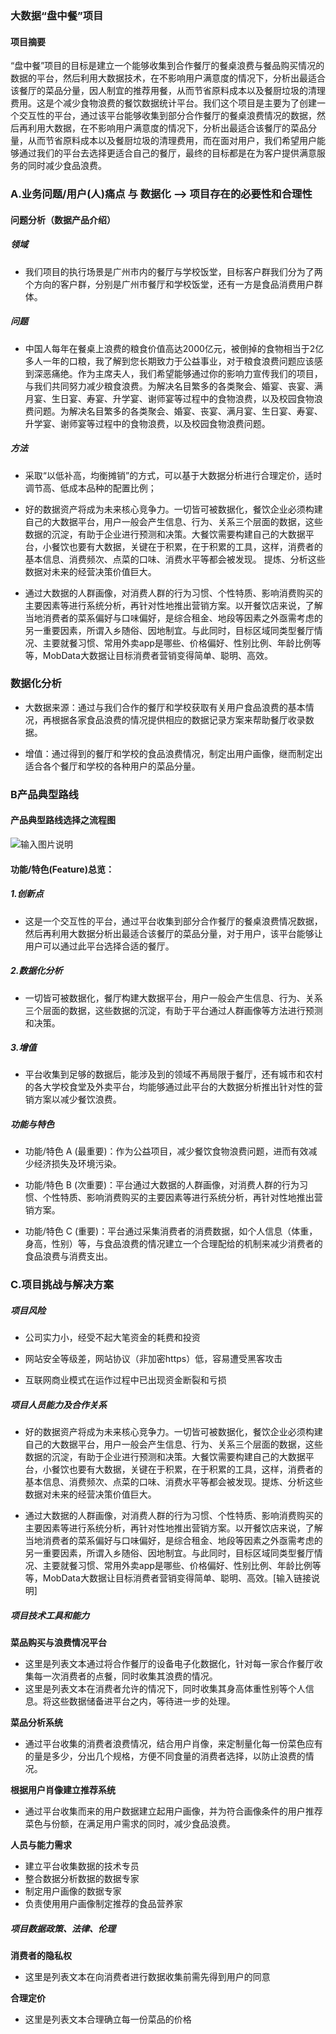 ### 大数据“盘中餐”项目

#### 项目摘要

“盘中餐”项目的目标是建立一个能够收集到合作餐厅的餐桌浪费与餐品购买情况的数据的平台，然后利用大数据技术，在不影响用户满意度的情况下，分析出最适合该餐厅的菜品分量，因人制宜的推荐用餐，从而节省原料成本以及餐厨垃圾的清理费用。这是个减少食物浪费的餐饮数据统计平台。我们这个项目是主要为了创建一个交互性的平台，通过该平台能够收集到部分合作餐厅的餐桌浪费情况的数据，然后再利用大数据，在不影响用户满意度的情况下，分析出最适合该餐厅的菜品分量，从而节省原料成本以及餐厨垃圾的清理费用，而在面对用户，我们希望用户能够通过我们的平台去选择更适合自己的餐厅，最终的目标都是在为客户提供满意服务的同时减少食品浪费。

### A.业务问题/用户(人)痛点 与 数据化 --> 项目存在的必要性和合理性

#### 问题分析（数据产品介绍）

##### 领域

- 我们项目的执行场景是广州市内的餐厅与学校饭堂，目标客户群我们分为了两个方向的客户群，分别是广州市餐厅和学校饭堂，还有一方是食品消费用户群体。

##### 问题

- 中国人每年在餐桌上浪费的粮食价值高达2000亿元，被倒掉的食物相当于2亿多人一年的口粮，我了解到您长期致力于公益事业，对于粮食浪费问题应该感到深恶痛绝。作为主席夫人，我们希望能够通过你的影响力宣传我们的项目，与我们共同努力减少粮食浪费。为解决名目繁多的各类聚会、婚宴、丧宴、满月宴、生日宴、寿宴、升学宴、谢师宴等过程中的食物浪费，以及校园食物浪费问题。为解决名目繁多的各类聚会、婚宴、丧宴、满月宴、生日宴、寿宴、升学宴、谢师宴等过程中的食物浪费，以及校园食物浪费问题。

##### 方法

- 采取“以低补高，均衡摊销”的方式，可以基于大数据分析进行合理定价，适时调节高、低成本品种的配置比例；

- 好的数据资产将成为未来核心竞争力。一切皆可被数据化，餐饮企业必须构建自己的大数据平台，用户一般会产生信息、行为、关系三个层面的数据，这些数据的沉淀，有助于企业进行预测和决策。大餐饮需要构建自己的大数据平台，小餐饮也要有大数据，关键在于积累，在于积累的工具，这样，消费者的基本信息、消费频次、点菜的口味、消费水平等都会被发现。 提炼、分析这些数据对未来的经营决策价值巨大。

- 通过大数据的人群画像，对消费人群的行为习惯、个性特质、影响消费购买的主要因素等进行系统分析，再针对性地推出营销方案。以开餐饮店来说，了解当地消费者的菜系偏好与口味偏好，是综合租金、地段等因素之外亟需考虑的另一重要因素，所谓入乡随俗、因地制宜。与此同时，目标区域同类型餐厅情况、主要就餐习惯、常用外卖app是哪些、价格偏好、性别比例、年龄比例等等，MobData大数据让目标消费者营销变得简单、聪明、高效。

### 数据化分析

- 大数据来源：通过与我们合作的餐厅和学校获取有关用户食品浪费的基本情况，再根据各家食品浪费的情况提供相应的数据记录方案来帮助餐厅收录数据。

- 增值：通过得到的餐厅和学校的食品浪费情况，制定出用户画像，继而制定出适合各个餐厅和学校的各种用户的菜品分量。

### B产品典型路线
#### 产品典型路线选择之流程图
![输入图片说明](https://images.gitee.com/uploads/images/2019/0630/095215_ea60af65_1805428.png "路线图.jpg")
#### 功能/特色(Feature)总览：
##### 1.创新点
- 这是一个交互性的平台，通过平台收集到部分合作餐厅的餐桌浪费情况数据，然后再利用大数据分析出最适合该餐厅的菜品分量，对于用户，该平台能够让用户可以通过此平台选择合适的餐厅。

##### 2.数据化分析
- 一切皆可被数据化，餐厅构建大数据平台，用户一般会产生信息、行为、关系三个层面的数据，这些数据的沉淀，有助于平台通过人群画像等方法进行预测和决策。

##### 3.增值
- 平台收集到足够的数据后，能涉及到的领域不再局限于餐厅，还有城市和农村的各大学校食堂及外卖平台，均能够通过此平台的大数据分析推出针对性的营销方案以减少餐饮浪费。

##### 功能与特色

- 功能/特色 A (最重要)：作为公益项目，减少餐饮食物浪费问题，进而有效减少经济损失及环境污染。

- 功能/特色 B (次重要)：平台通过大数据的人群画像，对消费人群的行为习惯、个性特质、影响消费购买的主要因素等进行系统分析，再针对性地推出营销方案。
- 功能/特色 C (重要)：平台通过采集消费者的消费数据，如个人信息（体重，身高，性别）等，与食品浪费的情况建立一个合理配给的机制来减少消费者的食品浪费与消费支出。


### C.项目挑战与解决方案

##### 项目风险

- 公司实力小，经受不起大笔资金的耗费和投资

- 网站安全等级差，网站协议（非加密https）低，容易遭受黑客攻击

- 互联网商业模式在运作过程中已出现资金断裂和亏损

##### 项目人员能力及合作关系

- 好的数据资产将成为未来核心竞争力。一切皆可被数据化，餐饮企业必须构建自己的大数据平台，用户一般会产生信息、行为、关系三个层面的数据，这些数据的沉淀，有助于企业进行预测和决策。大餐饮需要构建自己的大数据平台，小餐饮也要有大数据，关键在于积累，在于积累的工具，这样，消费者的基本信息、消费频次、点菜的口味、消费水平等都会被发现。提炼、分析这些数据对未来的经营决策价值巨大。

- 通过大数据的人群画像，对消费人群的行为习惯、个性特质、影响消费购买的主要因素等进行系统分析，再针对性地推出营销方案。以开餐饮店来说，了解当地消费者的菜系偏好与口味偏好，是综合租金、地段等因素之外亟需考虑的另一重要因素，所谓入乡随俗、因地制宜。与此同时，目标区域同类型餐厅情况、主要就餐习惯、常用外卖app是哪些、价格偏好、性别比例、年龄比例等等，MobData大数据让目标消费者营销变得简单、聪明、高效。[输入链接说明]

##### 项目技术工具和能力
 **菜品购买与浪费情况平台** 

- 这里是列表文本通过将合作餐厅的设备电子化数据化，针对每一家合作餐厅收集每一次消费者的点餐，同时收集其浪费的情况。
- 这里是列表文本在消费者允许的情况下，同时收集其身高体重性别等个人信息。将这些数据储备进平台之内，等待进一步的处理。
 
**菜品分析系统** 


- 通过平台收集的消费者浪费情况，结合用户肖像，来定制量化每一份菜色应有的量是多少，分出几个规格，方便不同食量的消费者选择，以防止浪费的情况。

 **根据用户肖像建立推荐系统** 
- 通过平台收集而来的用户数据建立起用户画像，并为符合画像条件的用户推荐菜色与份额，在满足用户需求的同时，减少食品浪费。
 
**人员与能力需求** 

- 建立平台收集数据的技术专员
- 整合数据分析数据的数据专家
- 制定用户画像的数据专家
- 负责使用用户画像制定推荐的食品营养家

##### 项目数据政策、法律、伦理
 **消费者的隐私权** 
- 这里是列表文本在向消费者进行数据收集前需先得到用户的同意
 
**合理定价** 
- 这里是列表文本合理确立每一份菜品的价格